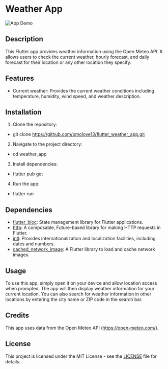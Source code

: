 # Weather App

![App Demo](demo.gif)

## Description

This Flutter app provides weather information using the Open Meteo API. It allows users to check the current weather, hourly forecast, and daily forecast for their location or any other location they specify.

## Features

- Current weather: Provides the current weather conditions including temperature, humidity, wind speed, and weather description.

## Installation

1. Clone the repository:

- git clone https://github.com/omoloye13/flutter_weather_app.git

2. Navigate to the project directory:

- cd weather_app

3. Install dependencies:

- flutter pub get

4. Run the app:

- flutter run

## Dependencies

- [flutter_bloc](https://pub.dev/packages/flutter_bloc): State management library for Flutter applications.
- [http](https://pub.dev/packages/dio): A composable, Future-based library for making HTTP requests in Flutter.
- [intl](https://pub.dev/packages/intl): Provides internationalization and localization facilities, including dates and numbers.
- [cached_network_image](https://pub.dev/packages/cached_network_image): A Flutter library to load and cache network images.

## Usage

To use this app, simply open it on your device and allow location access when prompted. The app will then display weather information for your current location. You can also search for weather information in other locations by entering the city name or ZIP code in the search bar.

## Credits

This app uses data from the Open Meteo API (https://open-meteo.com/).

## License

This project is licensed under the MIT License - see the [LICENSE](LICENSE) file for details.
